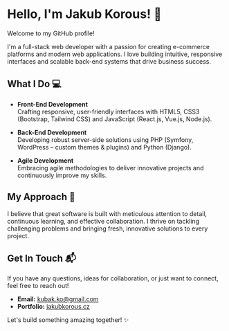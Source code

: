 # Hello, I'm Jakub Korous! 👋

Welcome to my GitHub profile!

I'm a full-stack web developer with a passion for creating e-commerce platforms and modern web applications. I love building intuitive, responsive interfaces and scalable back-end systems that drive business success.

## What I Do 💻

- **Front-End Development**  
  Crafting responsive, user-friendly interfaces with HTML5, CSS3 (Bootstrap, Tailwind CSS) and JavaScript (React.js, Vue.js, Node.js).

- **Back-End Development**  
  Developing robust server-side solutions using PHP (Symfony, WordPress – custom themes & plugins) and Python (Django).

- **Agile Development**  
  Embracing agile methodologies to deliver innovative projects and continuously improve my skills.

## My Approach 🚀

I believe that great software is built with meticulous attention to detail, continuous learning, and effective collaboration. I thrive on tackling challenging problems and bringing fresh, innovative solutions to every project.

## Get In Touch 📬

If you have any questions, ideas for collaboration, or just want to connect, feel free to reach out!

- **Email:** [kubak.ko@gmail.com](mailto:kubak.ko@gmail.com)
- **Portfolio:** [jakubkorous.cz](https://jakubkorous.cz)

Let's build something amazing together! ✨
